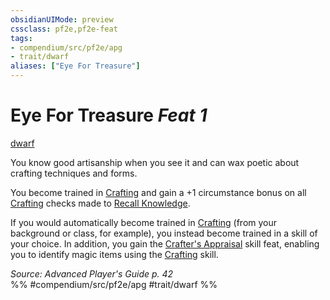 ```yaml
---
obsidianUIMode: preview
cssclass: pf2e,pf2e-feat
tags:
- compendium/src/pf2e/apg
- trait/dwarf
aliases: ["Eye For Treasure"]
---
```

# Eye For Treasure  *Feat 1*  
[dwarf](/rules/traits/dwarf.md)  


You know good artisanship when you see it and can wax poetic about crafting techniques and forms.

You become trained in [Crafting](/compendium/skills.md#Crafting) and gain a +1 circumstance bonus on all [Crafting](/compendium/skills.md#Crafting) checks made to [Recall Knowledge](/rules/actions/recall-knowledge.md).

If you would automatically become trained in [Crafting](/compendium/skills.md#Crafting) (from your background or class, for example), you instead become trained in a skill of your choice. In addition, you gain the [Crafter's Appraisal](/compendium/feats/crafters-appraisal-apg.md) skill feat, enabling you to identify magic items using the [Crafting](/compendium/skills.md#Crafting) skill.

*Source: Advanced Player's Guide p. 42*  
%% #compendium/src/pf2e/apg #trait/dwarf %%